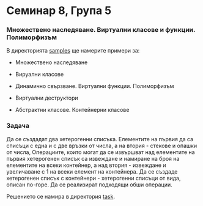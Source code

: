 # Семинар 8, Група 5

### Множествено наследяване. Виртуални класове и функции. Полиморфизъм

В директорията [samples](./samples) ще намерите примери за:

- Множествено наследяване

- Вируални класове

- Динамично свързване. Виртуални функции. Полиморфизъм

- Виртуални деструктори

- Абстрактни класове. Контейнерни класове

### Задача
Да се създадат два хетерогенни списъка. Елементите на първия да са списъци с една и с две връзки от числа, а на втория - стекове и опашки от числа, Операциите, които могат да се извършват над елементите на първия хетерогенен списък са извеждане и намиране на броя на елементите на всеки контейнер, а над втория - извеждане и увеличаване с 1 на всеки елемент на контейнера. Да се създаде хетерогенен списък с контейнери - хетерогенни списъци от вида, описан по-горе. Да се реализират подходящи обши операции.

Решението се намира в директория [task](./task).